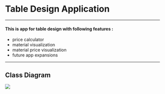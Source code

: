# Table Design Application
___
#### This is app for table design with following features :
* price calculator
* material visualization
* material price visualization
* future app expansions
___

## Class Diagram
![](/images/UML_diagram_V1.png)
